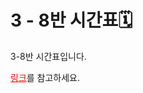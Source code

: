 <h1>3 - 8반 시간표🗓️</h1>
<div>3-8반 시간표입니다.</div>

<p><a href="https://toastyummy.tistory.com/3" style="color:red;">링크</a>를 참고하세요.</p>
